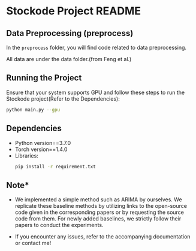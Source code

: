 # Stockode Project README

## Data Preprocessing (preprocess)

In the `preprocess` folder, you will find code related to data preprocessing.

All data are under the data folder.(from Feng et al.)

## Running the Project

Ensure that your system supports GPU and follow these steps to run the Stockode project(Refer to the Dependencies):

   ```bash
   python main.py --gpu
   ```
## Dependencies
- Python version==3.7.0
- Torch version==1.4.0
- Libraries:
   ```bash
   pip install -r requirement.txt
   ```
## Note*
- We implemented a simple method such as ARIMA by ourselves. We replicate these baseline methods by utilizing links to the open-source code given in the corresponding papers or by requesting the source code from them. For newly added baselines, we strictly follow their papers to conduct the experiments.


- If you encounter any issues, refer to the accompanying documentation or contact me!
